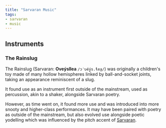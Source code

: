 ```yaml
---
title: "Sarvaran Music"
tags:
- sarvaran
- music
---
```


## Instruments
### The Rainslug
The Rainslug (Sarvaran: **Oveýsllea** `/ɔˈʋéý̯s.ɬea̯/`) was originally a children's toy made of many hollow hemispheres linked by ball-and-socket joints, taking an appearance reminiscent of a slug.

It found use as an instrument first outside of the mainstream, used as percussion, akin to a shaker, alongside Sarvaran poetry.

However, as time went on, it found more use and was introduced into more snooty and higher-class performances. It may have been paired with poetry as outside of the mainstream, but also evolved use alongside poetic yodelling which was influenced by the pitch accent of [Sarvaran](languages/morellic/sarvaran/sarvaran.md).